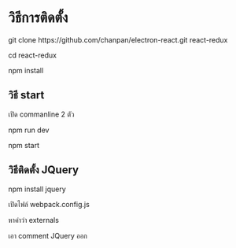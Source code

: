 <h1>วิธีการติดตั้ง</h1>
<p>git clone https://github.com/chanpan/electron-react.git react-redux</p>
<p>cd react-redux</p>
<p>npm install</p>

<h2>วิธี start </h2>
<p>เปิด commanline 2 ตัว</p>
<p>npm run dev</p>
<p>npm start</p>


<h2>วิธีติดตั้ง JQuery</h2>
<p>npm install jquery</p>
<p>เปิดไฟล์ webpack.config.js</p>
<p>หาคำว่า externals</p>
<p>เอา comment JQuery ออก</p>
